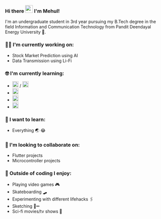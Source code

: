 ### Hi there <img src="https://media.giphy.com/media/hvRJCLFzcasrR4ia7z/giphy.gif" width="25px"> I'm Mehul!

I'm an undergraduate student in 3rd year pursuing my B.Tech degree in the field Information and Communication Technology from Pandit Deendayal Energy University 🏫.


### :technologist: I'm currently working on:

- Stock Market Prediction using AI
- Data Transmission using Li-Fi

### :nerd_face: I'm currently learning:

- <!Flutter><img src="https://i.imgur.com/yq2XvUS.png" height="20" width="auto"> / <!Dart><img src="https://i.imgur.com/l1NTJyu.png" height="20" width="auto">
- <!Java><img src="https://upload.wikimedia.org/wikipedia/en/3/30/Java_programming_language_logo.svg" height="20" width="auto">
- <img src="https://i.imgur.com/wlKcCJD.png" height="20" width="auto">
- <img src="https://www.adobe.com/content/dam/cc/icons/psexpress_app_RGB-01.svg" height="20" width="auto">

### :thinking: I want to learn:

- Everything 🌏 😂

### 👯 I'm looking to collaborate on:

- Flutter projects
- Microcontroller projects

### 🧠 Outside of coding I enjoy:

- Playing video games 🎮
- Skateboarding 🛹
- Experimenting with different lifehacks 🖇
- Sketching 🔲✏
- Sci-fi movies/tv shows 🖖
